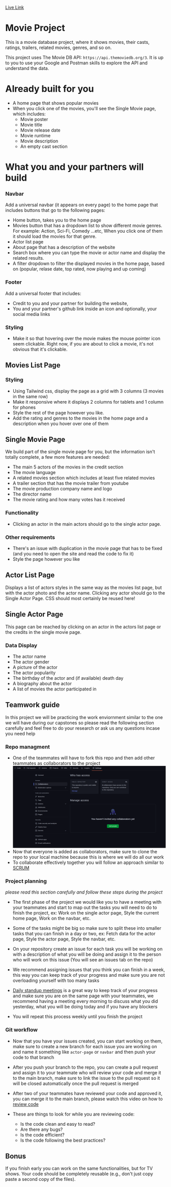 [Live Link](https://202303-prm-tr-few.github.io/movie-project-baris-tugba-ayman/)

# Movie Project

This is a movie database project, where it shows movies, their casts, ratings, trailers, related movies, genres, and so on.

This project uses The Movie DB API: `https://api.themoviedb.org/3`. It is up to
you to use your Google and Postman skills to explore the API and understand the
data.

# Already built for you

- A home page that shows popular movies
- When you click one of the movies, you'll see the Single Movie page, which includes:
  - Movie poster
  - Movie title
  - Movie release date
  - Movie runtime
  - Movie description
  - An empty cast section

# What you and your partners will build

### Navbar

Add a universal navbar (it appears on every page) to the home page that includes
buttons that go to the following pages:

- Home button, takes you to the home page
- Movies button that has a dropdown list to show different movie genres. For
  example: Action, Sci-Fi, Comedy ...etc, When you click one of them it should
  load the movies for that genre.
- Actor list page
- About page that has a description of the website
- Search box where you can type the movie or actor name and display the
  related results.
- A filter dropdown to filter the displayed movies in the home page, based
  on (popular, relase date, top rated, now playing and up coming)

### Footer

Add a universal footer that includes:

- Credit to you and your partner for building the website,
- You and your partner's github link inside an icon and optionally, your social
  media links

### Styling

- Make it so that hovering over the movie makes the mouse pointer icon seem
  clickable. Right now, if you are about to click a movie, it's not obvious that
  it's clickable.

## Movies List Page

### Styling

- Using Tailwind css, display the page as a grid with 3 columns (3 movies
  in the same row)
- Make it responsive where it displays 2 columns for tablets and 1 column for
  phones
- Style the rest of the page however you like.
- Add the rating and genres to the movies in the home page and a description
  when you hover over one of them

## Single Movie Page

We build part of the single movie page for you, but the information isn't
totally complete, a few more features are needed:

- The main 5 actors of the movies in the credit section
- The movie language
- A related movies section which includes at least five related movies
- A trailer section that has the movie trailer from youtube
- The movie production company name and logo
- The director name
- The movie rating and how many votes has it received

### Functionality

- Clicking an actor in the main actors should go to the single actor page.

### Other requirements

- There's an issue with duplication in the movie page that has to be fixed (and
  you need to open the site and read the code to fix it)
- Style the page however you like

## Actor List Page

Displays a list of actors styles in the same way as the movies list page, but
with the actor photo and the actor name. Clicking any actor should go to the
Single Actor Page. CSS should most certainly be reused here!

## Single Actor Page

This page can be reached by clicking on an actor in the actors list page or the
credits in the single movie page.

### Data Display

- The actor name
- The actor gender
- A picture of the actor
- The actor popularity
- The birthday of the actor and (if available) death day
- A biography about the actor
- A list of movies the actor participated in

## Teamwork guide

In this project we will be practicing the work enviornment similar to the one we will have during our capstones so please read the following section carefully and feel free to do your research or ask us any questions incase you need help

### Repo managment

- One of the teammates will have to fork this repo and then add other teammates as collaborators to the project
  ![The collaborators section on the repo](./collab.png)
- Now that everyone is added as collaborators, make sure to clone the repo to your local machine because this is where we will do all our work
- To collaborate effectively together you will follow an approach similar to [SCRUM](https://www.atlassian.com/agile/scrum)

### Project planning

_please read this section carefully and follow these steps during the project_

- The first phase of the project we would like you to have a meeting with your teammates and start to map out the tasks you will need to do to finish the project, ex: Work on the single actor page, Style the current home page, Work on the navbar, etc.

- Some of the tasks might be big so make sure to split these into smaller tasks that you can finish in a day or two, ex: Fetch data for the actor page, Style the actor page, Style the navbar, etc.

- On your repository create an issue for each task you will be working on with a description of what you will be doing and assign it to the person who will work on this issue (You will see an issues tab on the repo)

- We recommend assigning issues that you think you can finish in a week, this way you can keep track of your progress and make sure you are not overloading yourself with too many tasks

- [Daily standup meetings](https://www.youtube.com/watch?v=er9gntPjTJU) is a great way to keep track of your progress and make sure you are on the same page with your teammates, we recommend having a meeting every morning to discuss what you did yesterday, what you will be doing today and if you have any blockers

- You will repeat this process weekly until you finish the project

### Git workflow

- Now that you have your issues created, you can start working on them, make sure to create a new branch for each issue you are working on and name it something like `actor-page` or `navbar` and then push your code to that branch

- After you push your branch to the repo, you can create a pull request and assign it to your teammate who will review your code and merge it to the main branch, make sure to link the issue to the pull request so it will be closed automatically once the pull request is merged

- After two of your teammates have reviewed your code and approved it, you can merge it to the main branch, please watch this video on how to [review code](https://www.youtube.com/watch?v=HW0RPaJqm4g)

- These are things to look for while you are reviewing code:

  - Is the code clean and easy to read?
  - Are there any bugs?
  - Is the code efficient?
  - Is the code following the best practices?

## Bonus

If you finish early you can work on the same functionalities, but for TV shows.
Your code should be completely reusable (e.g., don't just copy paste a second
copy of the files).
